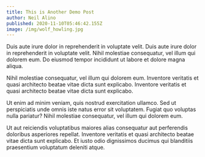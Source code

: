 ```yaml
---
title: This is Another Demo Post
author: Neil Alino
published: 2020-11-10T05:46:42.155Z
image: /img/wolf_howling.jpg
---
```

Duis aute irure dolor in reprehenderit in voluptate velit. Duis aute irure dolor in reprehenderit in voluptate velit. Nihil molestiae consequatur, vel illum qui dolorem eum. Do eiusmod tempor incididunt ut labore et dolore magna aliqua.

Nihil molestiae consequatur, vel illum qui dolorem eum. Inventore veritatis et quasi architecto beatae vitae dicta sunt explicabo. Inventore veritatis et quasi architecto beatae vitae dicta sunt explicabo.

Ut enim ad minim veniam, quis nostrud exercitation ullamco. Sed ut perspiciatis unde omnis iste natus error sit voluptatem. Fugiat quo voluptas nulla pariatur? Nihil molestiae consequatur, vel illum qui dolorem eum.

Ut aut reiciendis voluptatibus maiores alias consequatur aut perferendis doloribus asperiores repellat. Inventore veritatis et quasi architecto beatae vitae dicta sunt explicabo. Et iusto odio dignissimos ducimus qui blanditiis praesentium voluptatum deleniti atque.